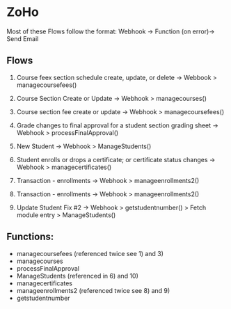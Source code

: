 # ZoHo
Most of these Flows follow the format:
Webhook -> Function (on error)-> Send Email 


## Flows
1) Course feex section schedule create, update, or delete
  -> Webbook > managecoursefees()

2) Course Section Create or Update
  -> Webhook > managecourses()

3) Course section fee create or update
  -> Webhook > managecoursefees()

4) Grade changes to final approval for a student section grading sheet
  -> Webhook > processFinalApproval()

5) New Student
  -> Webhook > ManageStudents()
   
6) Student enrolls or drops a certificate; or certificate status changes
  -> Webhook > managecertificates()

7) Transaction - enrollments
  -> Webhook > manageenrollments2()

8) Transaction - enrollments
  -> Webhook > manageenrollments2()

9) Update Student Fix #2
  -> Webhook > getstudentnumber() > Fetch module entry > ManageStudents()

## Functions:
- managecoursefees (referenced twice see 1) and 3)
- managecourses
- processFinalApproval 
- ManageStudents (referenced in 6) and 10) 
- managecertificates
- manageenrollments2 (referenced twice see 8) and 9) 
- getstudentnumber

